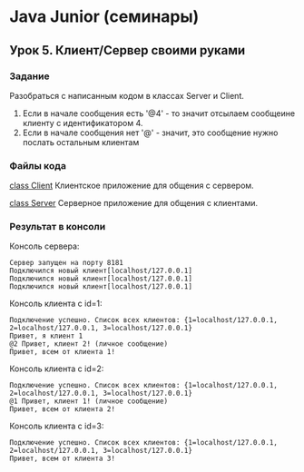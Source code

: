 # Java Junior (семинары)
## Урок 5. Клиент/Сервер своими руками

### Задание

Разобраться с написанным кодом в классах Server и Client.

1. Если в начале сообщения есть '@4' - то значит отсылаем сообщеине клиенту с идентификатором 4.
2. Если в начале сообщения нет '@' - значит, это сообщение нужно послать остальным клиентам

### Файлы кода

[class Client](https://github.com/ShumAhd/Java-Junior-5/blob/main/src/main/java/org/example/Client.java)
Клиентское приложение для общения с сервером.

[class Server](https://github.com/ShumAhd/Java-Junior-5/blob/main/src/main/java/org/example/Server.java)
Серверное приложение для общения с клиентами.

### Результат в консоли
Консоль сервера:
```
Сервер запущен на порту 8181
Подключился новый клиент[localhost/127.0.0.1]
Подключился новый клиент[localhost/127.0.0.1]
Подключился новый клиент[localhost/127.0.0.1]
```

Консоль клиента с id=1:
```
Подключение успешно. Список всех клиентов: {1=localhost/127.0.0.1, 2=localhost/127.0.0.1, 3=localhost/127.0.0.1}
Привет, я клиент 1
@2 Привет, клиент 2! (личное сообщение)
Привет, всем от клиента 1!
```

Консоль клиента с id=2:
```
Подключение успешно. Список всех клиентов: {1=localhost/127.0.0.1, 2=localhost/127.0.0.1, 3=localhost/127.0.0.1}
@1 Привет, клиент 1! (личное сообщение)
Привет, всем от клиента 2!
```

Консоль клиента с id=3:
```
Подключение успешно. Список всех клиентов: {1=localhost/127.0.0.1, 2=localhost/127.0.0.1, 3=localhost/127.0.0.1}
Привет, всем от клиента 3!
```